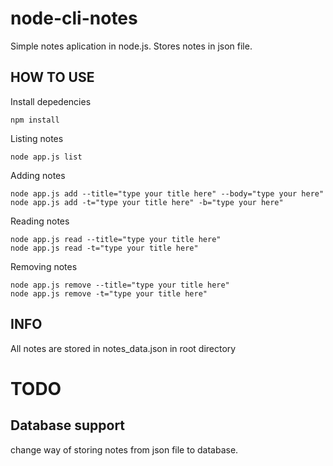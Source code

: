 # node-cli-notes

Simple notes aplication in node.js. Stores notes in json file.

## HOW TO USE
Install depedencies
```
npm install
```
Listing notes
```
node app.js list
```
Adding notes
```
node app.js add --title="type your title here" --body="type your here"
node app.js add -t="type your title here" -b="type your here"
```
Reading notes
```
node app.js read --title="type your title here" 
node app.js read -t="type your title here" 
```
Removing notes
```
node app.js remove --title="type your title here" 
node app.js remove -t="type your title here" 
```
## INFO
All notes are stored in notes_data.json in root directory

# TODO
## Database support
change way of storing notes from json file to database.
